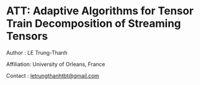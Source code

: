 # ATT: Adaptive Algorithms for Tensor Train Decomposition of Streaming Tensors

Author     : LE Trung-Thanh

Affiliation: University of Orleans, France

Contact    : letrungthanhtbt@gmail.com
